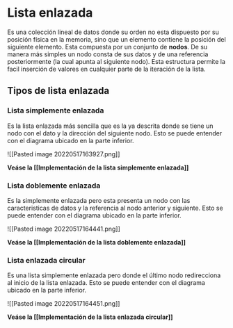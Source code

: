 # Lista enlazada
Es una colección lineal de datos donde su orden no esta dispuesto por su posición física en la memoria, sino que un elemento contiene la posición del siguiente elemento. Esta compuesta por un conjunto de **nodos**. De su manera más simples un nodo consta de sus datos y de una referencia posteriormente (la cual apunta al siguiente nodo).  Esta estructura permite la facil inserción de valores en cualquier parte de la iteración de la lista.

## Tipos de lista enlazada
### Lista simplemente enlazada
Es la lista enlazada más sencilla que es la ya descrita donde se tiene un nodo con el dato y la dirección del siguiente nodo. Esto se puede entender con el diagrama ubicado en la parte inferior.

![[Pasted image 20220517163927.png]]

**Veáse la [[Implementación de la lista simplemente enlazada]]**

### Lista doblemente enlazada
Es la simplemente enlazada pero esta presenta un nodo con las caracteristicas de datos y la referencia al nodo anterior y siguiente. Esto se puede entender con el diagrama ubicado en la parte inferior.

![[Pasted image 20220517164441.png]]

**Veáse la [[Implementación de la lista doblemente enlazada]]**

### Lista enlazada circular
Es una lista simplemente enlazada pero donde el último nodo redirecciona al inicio de la lista enlazada. Esto se puede entender con el diagrama ubicado en la parte inferior.

![[Pasted image 20220517164451.png]]

**Veáse la [[Implementación de la lista enlazada circular]]**
